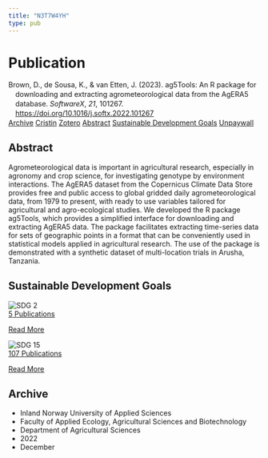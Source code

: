 ```yaml
---
title: "N3T7W4YH"
type: pub
---
```

<h1>Publication</h1>
<article id="csl-bib-container-N3T7W4YH" class="csl-bib-container">
  <div class="csl-bib-body" style="line-height: 1.35; padding-left: 1em; text-indent:-1em;">
  <div class="csl-entry">Brown, D., de Sousa, K., &amp; van Etten, J. (2023). ag5Tools: An R package for downloading and extracting agrometeorological data from the AgERA5 database. <i>SoftwareX</i>, <i>21</i>, 101267. <a href="https://doi.org/10.1016/j.softx.2022.101267">https://doi.org/10.1016/j.softx.2022.101267</a></div>
</div>
  <div class="csl-bib-buttons">
    <a href="#taxonomy-article-N3T7W4YH" class="csl-bib-button">Archive</a>
    <a href="https://app.cristin.no/results/show.jsf?id=2091492" alt="Cristin URL" class="csl-bib-button">Cristin</a>
    <a href="http://zotero.org/groups/5402882/items/N3T7W4YH" alt="Zotero URL" class="csl-bib-button">Zotero</a>
    <a href="#abstract-article-N3T7W4YH" class="csl-bib-button">Abstract</a>
    <a href="#sdg-article-N3T7W4YH" class="csl-bib-button">Sustainable Development Goals</a>
    <a href="https://doi.org/10.1016/j.softx.2022.101267" class="csl-bib-button">Unpaywall</a>
  </div>
  <div id="csl-bib-meta-container-N3T7W4YH"></div>
</article>
<div id="csl-bib-meta-N3T7W4YH" class="csl-bib-meta">
  <article id="abstract-article-N3T7W4YH" class="abstract-article">
    <h1>Abstract</h1>
    Agrometeorological data is important in agricultural research, especially in agronomy and crop science, for investigating genotype by environment interactions. The AgERA5 dataset from the Copernicus Climate Data Store provides free and public access to global gridded daily agrometeorological data, from 1979 to present, with ready to use variables tailored for agricultural and agro-ecological studies. We developed the R package ag5Tools, which provides a simplified interface for downloading and extracting AgERA5 data. The package facilitates extracting time-series data for sets of geographic points in a format that can be conveniently used in statistical models applied in agricultural research. The use of the package is demonstrated with a synthetic dataset of multi-location trials in Arusha, Tanzania.
  </article>
  <article id="sdg-article-N3T7W4YH" class="sdg-article">
    <h1>Sustainable Development Goals</h1>
    <div class="sdg-container"><div id="sdg2" class="sdg"> <img src="{{< params subfolder >}}images/sdg/sdg02_en.png" class="image" alt="SDG 2"> <div class="sdg-overlay"> <a href="{{< params subfolder >}}en/archive/?sdg=2#archive" class="sdg-publication-count"><span>5</span> Publications</a> <p><a href="https://sdgs.un.org/goals/goal2" class="sdg-read-more">Read More</a></p> </div> </div> <div id="sdg15" class="sdg"> <img src="{{< params subfolder >}}images/sdg/sdg15_en.png" class="image" alt="SDG 15"> <div class="sdg-overlay"> <a href="{{< params subfolder >}}en/archive/?sdg=15#archive" class="sdg-publication-count"><span>107</span> Publications</a> <p><a href="https://sdgs.un.org/goals/goal15" class="sdg-read-more">Read More</a></p> </div> </div></div>
  </article>
  <article id="taxonomy-article-N3T7W4YH" class="taxonomy-article">
    <h1>Archive</h1>
    <ul>
      <li>Inland Norway University of Applied Sciences</li>
      <li>Faculty of Applied Ecology, Agricultural Sciences and Biotechnology</li>
      <li>Department of Agricultural Sciences</li>
      <li>2022</li>
      <li>December</li>
    </ul>
  </article>
</div>
